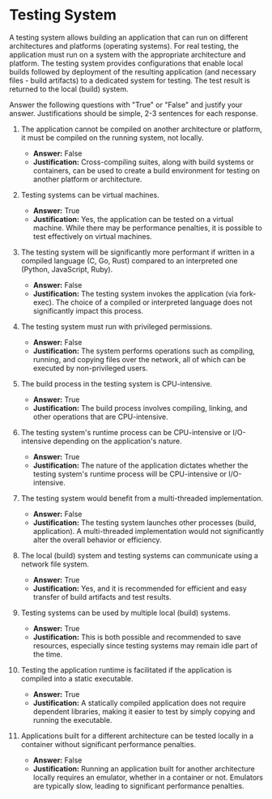 # Testing System

A testing system allows building an application that can run on different architectures and platforms (operating systems).
For real testing, the application must run on a system with the appropriate architecture and platform.
The testing system provides configurations that enable local builds followed by deployment of the resulting application (and necessary files - build artifacts) to a dedicated system for testing.
The test result is returned to the local (build) system.

Answer the following questions with "True" or "False" and justify your answer.
Justifications should be simple, 2-3 sentences for each response.

1. The application cannot be compiled on another architecture or platform, it must be compiled on the running system, not locally.
    - **Answer:** False
    - **Justification:** Cross-compiling suites, along with build systems or containers, can be used to create a build environment for testing on another platform or architecture.

1. Testing systems can be virtual machines.
    - **Answer:** True
    - **Justification:** Yes, the application can be tested on a virtual machine.
    While there may be performance penalties, it is possible to test effectively on virtual machines.

1. The testing system will be significantly more performant if written in a compiled language (C, Go, Rust) compared to an interpreted one (Python, JavaScript, Ruby).
    - **Answer:** False
    - **Justification:** The testing system invokes the application (via fork-exec).
    The choice of a compiled or interpreted language does not significantly impact this process.

1. The testing system must run with privileged permissions.
    - **Answer:** False
    - **Justification:** The system performs operations such as compiling, running, and copying files over the network, all of which can be executed by non-privileged users.

1. The build process in the testing system is CPU-intensive.
    - **Answer:** True
    - **Justification:** The build process involves compiling, linking, and other operations that are CPU-intensive.

1. The testing system's runtime process can be CPU-intensive or I/O-intensive depending on the application's nature.
    - **Answer:** True
    - **Justification:** The nature of the application dictates whether the testing system's runtime process will be CPU-intensive or I/O-intensive.

1. The testing system would benefit from a multi-threaded implementation.
    - **Answer:** False
    - **Justification:** The testing system launches other processes (build, application).
    A multi-threaded implementation would not significantly alter the overall behavior or efficiency.

1. The local (build) system and testing systems can communicate using a network file system.
    - **Answer:** True
    - **Justification:** Yes, and it is recommended for efficient and easy transfer of build artifacts and test results.

1. Testing systems can be used by multiple local (build) systems.
    - **Answer:** True
    - **Justification:** This is both possible and recommended to save resources, especially since testing systems may remain idle part of the time.

1. Testing the application runtime is facilitated if the application is compiled into a static executable.
    - **Answer:** True
    - **Justification:** A statically compiled application does not require dependent libraries, making it easier to test by simply copying and running the executable.

1. Applications built for a different architecture can be tested locally in a container without significant performance penalties.
    - **Answer:** False
    - **Justification:** Running an application built for another architecture locally requires an emulator, whether in a container or not.
    Emulators are typically slow, leading to significant performance penalties.
